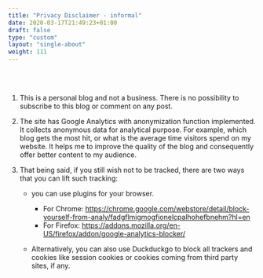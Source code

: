 ```yaml
---
title: "Privacy Disclaimer - informal"
date: 2020-03-17T21:49:23+01:00
draft: false
type: "custom"
layout: "single-about"
weight: 111
---
```


<br> <br />



1. This is a personal blog and not a business. There is no possibility to subscribe to this blog or comment on any post.
2. The site has Google Analytics with anonymization function implemented. It collects anonymous data for analytical purpose. For example, which blog gets the most hit, or what is the average time visitors spend on my website. It helps me to improve the quality of the blog and consequently offer better content to my audience. 

3. That being said, if you still wish not to be tracked, there are two ways that you can lift such tracking:
  
   + you can use plugins for your browser. 

       + For Chrome: https://chrome.google.com/webstore/detail/block-yourself-from-analy/fadgflmigmogfionelcpalhohefbnehm?hl=en
       + For Firefox: https://addons.mozilla.org/en-US/firefox/addon/google-analytics-blocker/ 

   + Alternatively, you can also use Duckduckgo to block all trackers and cookies like session cookies or cookies coming from third party sites, if any.

